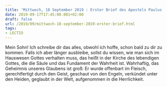 ```yaml
---
title: 'Mittwoch, 18 September 2019 : Erster Brief des Apostels Paulus an Timotheus 3,14-16.'
date: 2019-09-17T17:45:00.001+02:00
draft: false
url: /2019/09/mittwoch-18-september-2019-erster-brief.html
tags: 
- LECTIO
---
```


Mein Sohn! Ich schreibe dir das alles, obwohl ich hoffe, schon bald zu dir zu kommen. Falls ich aber länger ausbleibe, sollst du wissen, wie man sich im Hauswesen Gottes verhalten muss, das heißt in der Kirche des lebendigen Gottes, die die Säule und das Fundament der Wahrheit ist. Wahrhaftig, das Geheimnis unseres Glaubens ist groß: Er wurde offenbart im Fleisch, gerechtfertigt durch den Geist, geschaut von den Engeln, verkündet unter den Heiden, geglaubt in der Welt, aufgenommen in die Herrlichkeit.